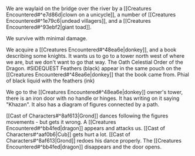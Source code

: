We are waylaid on the bridge over the river by a [[Creatures Encountered#^e7d86d|clown on a unicycle]], a number of [[Creatures Encountered#^1e79c6|undead villagers]], and a [[Creatures Encountered#^93ebf2|giant toad]].

We survive with minimal damage.

We acquire a [[Creatures Encountered#^48ea6e|donkey]], and a book describing some knights.
It wants us to go to a tower north west of where we are, but we don't want to go that way.
The Oath Celestial Order of the Dragon. #SIDEQUEST 
Feathers (black) appear in the same pouch on the [[Creatures Encountered#^48ea6e|donkey]] that the book came from.
Phial of black liquid with the feathers (ink)

We go to the [[Creatures Encountered#^48ea6e|donkey]] owner's tower, there is an iron door with no handle or hinges.
It has writing on it saying "Khazan".
It also has a diagram of figures connected by a path.

[[Cast of Characters#^8af613|Grond]] dances following the figures movements - but gets it wrong.
A [[Creatures Encountered#^bb4fed|dragon]] appears and attacks us.
[[Cast of Characters#^aaf0b6|Cub]] gets hurt a lot.
[[Cast of Characters#^8af613|Grond]] redoes his dance properly. The [[Creatures Encountered#^bb4fed|dragon]] disappears and the door opens.

